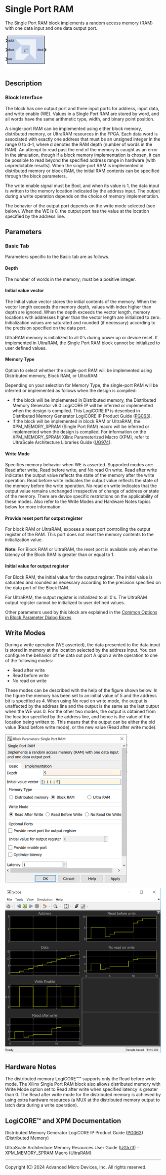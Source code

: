 # Single Port RAM

The Single Port RAM block implements a random access memory (RAM)
with one data input and one data output port.

![](./Images/block.png)

## Description

### Block Interface

The block has one output port and three input ports for address, input
data, and write enable (WE). Values in a Single Port RAM are stored by
word, and all words have the same arithmetic type, width, and binary
point position.

A single-port RAM can be implemented using either block memory,
distributed memory, or UltraRAM resources in the FPGA. Each data word is
associated with exactly one address that must be an unsigned integer in
the range 0 to d-1, where d denotes the RAM depth (number of words in
the RAM). An attempt to read past the end of the memory is caught as an
error in the simulation, though if a block memory implementation is
chosen, it can be possible to read beyond the specified address range in
hardware (with unpredictable results). When the single-port RAM is
implemented in distributed memory or block RAM, the initial RAM contents
can be specified through the block parameters.

The write enable signal must be Bool, and when its value is 1, the data
input is written to the memory location indicated by the address input.
The output during a write operation depends on the choice of memory
implementation.

The behavior of the output port depends on the write mode selected (see
below). When the WE is 0, the output port has the value at the location
specified by the address line.

## Parameters

### Basic Tab  

Parameters specific to the Basic tab are as follows.

#### Depth  
The number of words in the memory; must be a positive integer.

#### Initial value vector  
The Initial value vector stores the initial contents of the memory. When
the vector length exceeds the memory depth, values with index higher
than depth are ignored. When the depth exceeds the vector length, memory
locations with addresses higher than the vector length are initialized
to zero. Initialization values are saturated and rounded (if necessary)
according to the precision specified on the data port.

UltraRAM memory is initialized to all 0's during power up or device
reset. If implemented in UltraRAM, the Single Port RAM block cannot be
initialized to user defined values.

#### Memory Type  
Option to select whether the single-port RAM will be implemented using
Distributed memory, Block RAM, or UltraRAM.

Depending on your selection for Memory Type, the single-port RAM will be
inferred or implemented as follows when the design is compiled:

- If the block will be implemented in Distributed memory, the
  Distributed Memory Generator v8.0 LogiCORE IP will be inferred or
  implemented when the design is compiled. This LogiCORE IP is described
  in Distributed Memory Generator LogiCORE IP Product Guide
  ([PG063](https://docs.xilinx.com/access/sources/ud/document?isLatest=true&url=pg063-dist-mem-gen&ft:locale=en-US)).
- If the block will be implemented in block RAM or UltraRAM, the
  XPM_MEMORY_SPRAM (Single Port RAM) macro will be inferred or
  implemented when the design is compiled. For information on the
  XPM_MEMORY_SPRAM Xilinx Parameterized Macro (XPM), refer to UltraScale
  Architecture Libraries Guide
  ([UG974](https://docs.xilinx.com/access/sources/dita/map?Doc_Version=2022.2%20English&url=ug974-vivado-ultrascale-libraries)).

#### Write Mode  
Specifies memory behavior when WE is asserted. Supported modes are: Read
after write, Read before write, and No read On write. Read after write
indicates the output value reflects the state of the memory after the
write operation. Read before write indicates the output value reflects
the state of the memory before the write operation. No read on write
indicates that the output value remains unchanged irrespective of change
of address or state of the memory. There are device specific
restrictions on the applicability of these modes. Also refer to the
Write Modes and Hardware Notes topics below for more information.

#### Provide reset port for output register  
For block RAM or UltraRAM, exposes a reset port controlling the output
register of the RAM. This port does not reset the memory contents to the
initialization value.

**Note**: For Block RAM or UltraRAM, the reset port is available only when
the latency of the Block RAM is greater than or equal to 1.

#### Initial value for output register  
For Block RAM, the initial value for the output register. The initial
value is saturated and rounded as necessary according to the precision
specified on the data port of the Block RAM.

For UltraRAM, the output register is initialized to all 0's. The
UltraRAM output register cannot be initialized to user defined values.

Other parameters used by this block are explained in the [Common Options
in Block Parameter Dialog
Boxes](../../GEN/common-options/README.md).

## Write Modes

During a write operation (WE asserted), the data presented to the data
input is stored in memory at the location selected by the address input.
You can configure the behavior of the data out port A upon a write
operation to one of the following modes:

- Read after write
- Read before write
- No read on write

These modes can be described with the help of the figure shown below. In
the figure the memory has been set to an initial value of 5 and the
address bit is specified as 4. When using No read on write mode, the
output is unaffected by the address line and the output is the same as
the last output when the WE was 0. For the other two modes, the output
is obtained from the location specified by the address line, and hence
is the value of the location being written to. This means that the
output can be either the old value (Read before write mode), or the new
value (Read after write mode).


![](./Images/rzj1566417325083.png)


![](./Images/hsm1566416465747.png)

## Hardware Notes

The distributed memory LogiCORE™™ supports only the Read before write
mode. The Xilinx Single Port RAM block also allows distributed memory
with Write Mode option set to Read after write when specified latency is
greater than 0. The Read after write mode for the distributed memory is
achieved by using extra hardware resources (a MUX at the distributed
memory output to latch data during a write operation).

## LogiCORE™ and XPM Documentation

Distributed Memory Generator LogiCORE IP Product Guide
([PG063](https://docs.xilinx.com/access/sources/ud/document?isLatest=true&url=ug193&ft:locale=en-US))
(Distributed Memory)

UltraScale Architecture Memory Resources User Guide
([UG573](https://www.xilinx.com/cgi-bin/docs/ndoc?t=user_guides;d=ug573-ultrascale-memory-resources.pdf)) -
XPM_MEMORY_SPRAM Macro (UltraRAM)

--------------
Copyright (C) 2024 Advanced Micro Devices, Inc.
All rights reserved.

